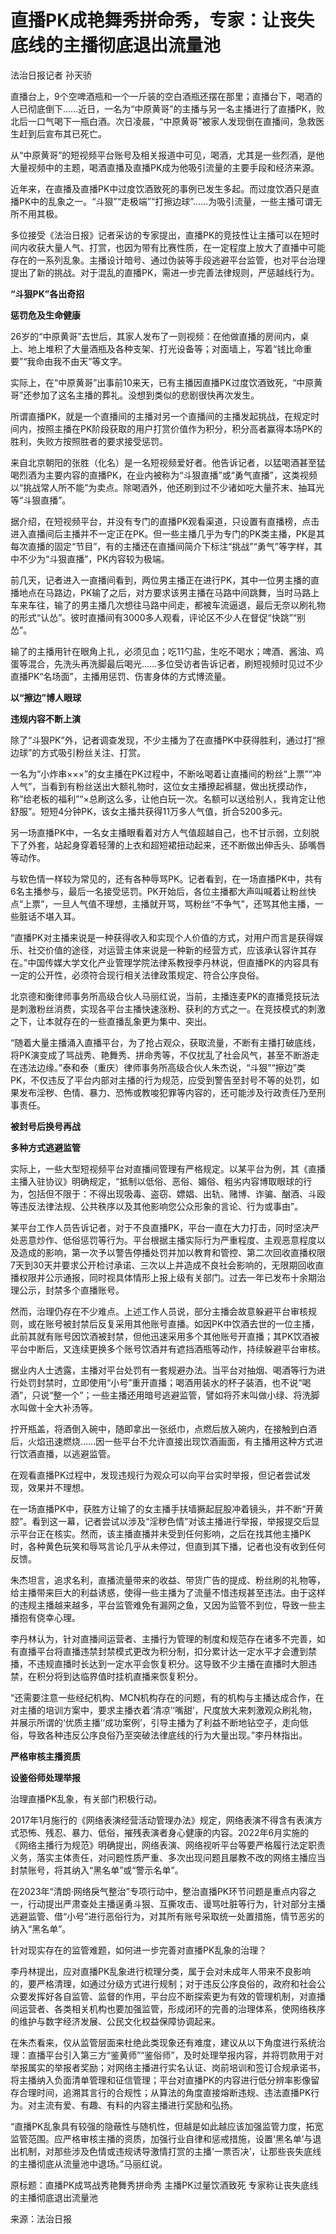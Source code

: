 

# 直播PK成艳舞秀拼命秀，专家：让丧失底线的主播彻底退出流量池

法治日报记者 孙天骄

直播台上，9个空啤酒瓶和一个一斤装的空白酒瓶还摆在那里；直播台下，喝酒的人已彻底倒下……近日，一名为“中原黄哥”的主播与另一名主播进行了直播PK，败北后一口气喝下一瓶白酒。次日凌晨，“中原黄哥”被家人发现倒在直播间，急救医生赶到后宣布其已死亡。

从“中原黄哥”的短视频平台账号及相关报道中可见，喝酒，尤其是一些烈酒，是他大量视频中的主题，喝酒直播及直播PK成为他吸引流量的主要手段和经济来源。

近年来，在直播及直播PK中过度饮酒致死的事例已发生多起。而过度饮酒只是直播PK中的乱象之一。“斗狠”“走极端”“打擦边球”……为吸引流量，一些主播可谓无所不用其极。

多位接受《法治日报》记者采访的专家提出，直播PK的竞技性让主播可以在短时间内收获大量人气、打赏，也因为带有比赛性质，在一定程度上放大了直播中可能存在的一系列乱象。主播设计暗号、通过伪装等手段逃避平台监管，也对平台治理提出了新的挑战。对于混乱的直播PK，需进一步完善法律规则，严惩越线行为。

**“斗狠PK”各出奇招**

**惩罚危及生命健康**

26岁的“中原黄哥”去世后，其家人发布了一则视频：在他做直播的房间内，桌上、地上堆积了大量酒瓶及各种支架、打光设备等；对面墙上，写着“钱比命重要”“我命由我不由天”等文字。

实际上，在“中原黄哥”出事前10来天，已有主播因直播PK过度饮酒致死，“中原黄哥”还参加了这名主播的葬礼。没想到类似的悲剧很快再次发生。

所谓直播PK，就是一个直播间的主播对另一个直播间的主播发起挑战，在规定时间内，按照主播在PK阶段获取的用户打赏价值作为积分，积分高者赢得本场PK的胜利，失败方按照胜者的要求接受惩罚。

来自北京朝阳的张胜（化名）是一名短视频爱好者。他告诉记者，以猛喝酒甚至猛喝烈酒为主要内容的直播PK，在业内被称为“斗狠直播”或“勇气直播”，这类视频以“挑战常人所不能”为卖点。除喝酒外，他还刷到过不少诸如吃大量芥末、抽耳光等“斗狠直播”。

据介绍，在短视频平台，并没有专门的直播PK观看渠道，只设置有直播榜，点击进入直播间后主播并不一定正在PK。但一些主播几乎为专门的PK类主播，PK是其每次直播的固定“节目”，有的主播还在直播间简介下标注“挑战”“勇气”等字样，其中不少为“斗狠直播”，PK内容较为极端。

前几天，记者进入一直播间看到，两位男主播正在进行PK，其中一位男主播的直播地点在马路边，PK输了之后，对方要求该男主播在马路中间跳舞，当时马路上车来车往，输了的男主播几次想往马路中间走，都被车流逼退，最后无奈以刷礼物的形式“认怂”。彼时直播间有3000多人观看，评论区不少人在督促“快跳”“别怂”。

输了的主播用针在眼角上扎，必须见血；吃11勺盐，生吃不喝水；啤酒、酱油、鸡蛋等混合，先洗头再洗脚最后喝光……多位受访者告诉记者，刷短视频时见过不少直播PK“名场面”，主播用惩罚、伤害身体的方式博流量。

**以“擦边”博人眼球**

**违规内容不断上演**

除了“斗狠PK”外，记者调查发现，不少主播为了在直播PK中获得胜利，通过打“擦边球”的方式吸引粉丝关注、打赏。

一名为“小炸串×××”的女主播在PK过程中，不断吆喝着让直播间的粉丝“上票”“冲人气”，当看到有粉丝送出大额礼物时，这位女主播撩起裤腿，做出抚摸动作，称“给老板的福利”“×总刷这么多，让他白玩一次。名额可以送给别人，我肯定让他舒服”。短短4分钟PK，该女主播共获得11万多人气值，折合5200多元。

另一场直播PK中，一名女主播眼看着对方人气值超越自己，也不甘示弱，立刻脱下了外套，站起身穿着轻薄的上衣和超短裙扭动起来，还不断做出伸舌头、舔嘴唇等动作。

与软色情一样较为常见的，还有各种辱骂PK。记者看到，在一场直播PK中，共有6名主播参与，最后一名接受惩罚。PK开始后，各位主播都大声叫喊着让粉丝快点“上票”，一旦人气值不理想，主播就开骂，骂粉丝“不争气”，还骂其他主播，一些脏话不堪入耳。

“直播PK对主播来说是一种获得收入和实现个人价值的方式，对用户而言是获得娱乐、社交价值的途径，对运营主体来说是一种新的经营方式，应该承认容许其存在。”中国传媒大学文化产业管理学院法律系教授李丹林说，但直播PK的内容具有一定的公开性，必须符合现行相关法律政策规定、符合公序良俗。

北京德和衡律师事务所高级合伙人马丽红说，当前，主播连麦PK的直播竞技玩法是刺激粉丝消费，实现各平台主播快速涨粉、获利的方式之一。在竞技模式的刺激之下，让本就存在的一些直播乱象更为集中、突出。

“随着大量主播涌入直播平台，为了抢占观众，获取流量，不断有主播打破底线，将PK演变成了骂战秀、艳舞秀、拼命秀等，不仅扰乱了社会风气，甚至不断游走在违法边缘。”泰和泰（重庆）律师事务所高级合伙人朱杰说，“斗狠”“擦边”类PK，不仅违反了平台内部对主播的行为规范，应受到警告至封号不等的处罚，如果发布淫秽、色情、暴力、恐怖或教唆犯罪等内容的，还可能涉及行政责任乃至刑事责任。

**被封号后换号再战**

**多种方式逃避监管**

实际上，一些大型短视频平台对直播间管理有严格规定。以某平台为例，其《直播主播入驻协议》明确规定，“抵制以低俗、恶俗、媚俗、粗劣内容博取眼球的行为，包括但不限于：不得出现吸毒、盗窃、嫖娼、出轨、赌博、诈骗、酗酒、斗殴等违反法律法规、公共秩序以及其他影响您公众形象的言论、行为或事由”。

某平台工作人员告诉记者，对于不良直播PK，平台一直在大力打击，同时坚决严处恶意炒作、低俗惩罚等行为。平台根据主播实际行为严重程度、主观恶意程度以及造成的影响，第一次予以警告停播处罚并加以教育和管控、第二次回收直播权限7天到30天并要求公开检讨承诺、三次以上并造成不良社会影响的，无限期回收直播权限并公示通报，同时视具体情形上报上级有关部门。过去一年已发布十余期治理公示，封禁多个直播账号。

然而，治理仍存在不少难点。上述工作人员说，部分主播会故意躲避平台审核规则，或在账号被封禁后反复采用其他账号直播。如因PK中饮酒去世的一位主播，此前其就有账号因饮酒被封禁，但他迅速采用多个其他账号开直播；其PK饮酒被平台中断后，又连续更换多个账号饮酒并有遮挡酒瓶等动作，持续躲避平台审核。

据业内人士透露，主播对平台处罚有一套规避办法。当平台对抽烟、喝酒等行为进行处罚封禁时，立即使用“小号”重开直播；喝酒用装水的杯子装酒，也不说“喝酒”，只说“整一个”；一些主播还用暗号逃避监管，譬如将芥末叫做小绿、将洗脚水叫做十全大补汤等。

拧开瓶盖，将酒倒入碗中，随即拿出一张纸巾，点燃后放入碗内，在接触到白酒后，火焰迅速燃烧……因一些平台不允许直接出现饮酒画面，有主播用这种方式进行饮酒直播，以逃避监管。

在观看直播PK过程中，发现违规行为观众可以向平台实时举报，但记者尝试发现，效果并不理想。

在一场直播PK中，获胜方让输了的女主播手扶墙撅起屁股冲着镜头，并不断“开黄腔”。看到这一幕，记者尝试以涉及“淫秽色情”对该主播进行举报，举报提交后显示平台正在核实。然而，该主播直播并未受到任何影响，之后在找其他主播PK时，各种黄色玩笑和辱骂言论几乎从未停过，但直到其下播，记者也没有收到任何反馈。

朱杰坦言，追求名利，直播流量带来的收益、带货广告的提成、粉丝刷的礼物等，给主播带来巨大的利益诱惑，使得一些主播为了流量不惜违规甚至违法。由于这样的违规主播越来越多，平台监管难免有漏网之鱼，又因为监管不到位，导致一些主播抱有侥幸心理。

李丹林认为，针对直播间运营者、主播行为管理的制度和规范存在诸多不完善，如有直播平台将直播违禁封禁模式更改为积分制，扣分累计达一定水平才会遭到禁播，不违规直播时长达到一定水平会恢复积分。这导致不少主播在直播时大胆违禁，在积分将到达临界值时挂机直播来恢复积分。

“还需要注意一些经纪机构、MCN机构存在的问题，有的机构与主播达成合作，在对主播的培训方案中，要求主播衣着‘清凉’‘嘴甜’，尺度放大来刺激观众刷礼物，并展示所谓的‘优质主播’‘成功案例’，引导主播为了利益不断地钻空子，走向低俗，导致各种违反公序良俗乃至突破法律底线的行为大量出现。”李丹林指出。

**严格审核主播资质**

**设鉴俗师处理举报**

治理直播PK乱象，有关部门积极行动。

2017年1月施行的《网络表演经营活动管理办法》规定，网络表演不得含有表演方式恐怖、残忍、暴力、低俗，摧残表演者身心健康的内容。2022年6月实施的《网络主播行为规范》明确提出，网络表演、网络视听平台等要严格履行法定职责义务，落实主体责任，对问题性质严重、多次出现问题且屡教不改的网络主播应当封禁账号，将其纳入“黑名单”或“警示名单”。

在2023年“清朗·网络戾气整治”专项行动中，整治直播PK环节问题是重点内容之一，行动提出严肃查处主播逞勇斗狠、互撕攻击、谩骂吐脏等行为，针对部分主播逃避监管、借“小号”进行恶俗行为，对其所有账号采取统一处置措施，情节恶劣的纳入“黑名单”。

针对现实存在的监管难题，如何进一步完善对直播PK乱象的治理？

李丹林提出，应对直播PK乱象进行梳理分类，属于会对未成年人带来不良影响的，要严格清理，如通过分级方式进行规制；对于违反公序良俗的，政府和社会公众要发挥好各自监管、监督的作用，平台应不断探索更为有效的管理机制，对直播间运营者、各类相关机构也要加强监管，形成闭环的完善的治理体系，使网络秩序的维护与数字经济发展、公民文化权益保障协调起来。

在朱杰看来，仅从监管层面来杜绝此类现象还有难度，建议从以下角度进行系统治理：直播平台引入第三方“鉴黄师”“鉴俗师”，及时处理举报内容，并将罚款用于对举报属实的举报者奖励；对网络主播进行实名认证、岗前培训和签订合规承诺书，将主播纳入负面清单管理和征信管理；平台对直播PK的内容进行低分辨率影像留存合理时间，追溯其言行的合规性；从算法的角度直接熔断违规、违法直播PK行为。对主流有爱、有趣、有料的内容主播进行奖励和弘扬。

“直播PK乱象具有较强的隐蔽性与随机性，但越是如此越应该加强监管力度，拓宽监管范围。应严格审核主播的资质，加强行业自律和惩戒措施，设置‘黑名单’与退出机制，对那些涉及色情或违规诱导激情打赏的主播‘一票否决’，让那些丧失底线的主播彻底从流量池中退场。”马丽红说。

原标题：直播PK成骂战秀艳舞秀拼命秀 主播PK过量饮酒致死 专家称让丧失底线的主播彻底退出流量池

来源：法治日报


